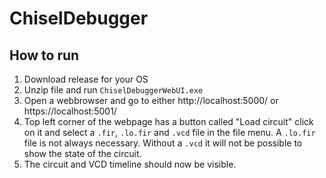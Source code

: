 # ChiselDebugger

## How to run

1. Download release for your OS
2. Unzip file and run ```ChiselDebuggerWebUI.exe```
3. Open a webbrowser and go to either http://localhost:5000/ or https://localhost:5001/
4. Top left corner of the webpage has a button called "Load circuit" click on it and select a ```.fir```, ```.lo.fir``` and ```.vcd``` file in the file menu. A ```.lo.fir``` file is not always necessary. Without a ```.vcd``` it will not be possible to show the state of the circuit.
5. The circuit and VCD timeline should now be visible.

